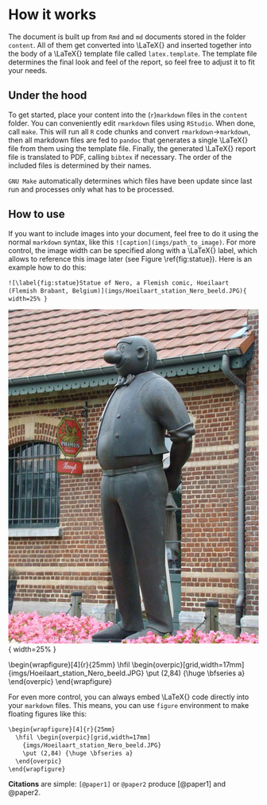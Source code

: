 # How it works

The document is built up from `Rmd` and `md` documents stored in the folder
`content`. All of them get converted into \LaTeX{} and inserted together into
the body of a \LaTeX{} template file called `latex.template`. The template file
determines the final look and feel of the report, so feel free to adjust it to
fit your needs.

## Under the hood

To get started, place your content into the (`r`)`markdown` files in the
`content` folder. You can conveniently edit `rmarkdown` files using `RStudio`.
When done, call `make`. This will run all `R` code chunks and convert
`rmarkdown`→`markdown`, then all markdown files are fed to `pandoc` that generates a single \LaTeX{} file from them using the template file. Finally, the generated \LaTeX{} report file is translated to PDF, calling `bibtex` if necessary. The order of the included files is determined by their names.

`GNU Make` automatically determines which files have been update since last run
and processes only what has to be processed.

## How to use

If you want to include images into your document, feel free to do it using the
normal `markdown` syntax, like this `![caption](imgs/path_to_image)`. For more
control, the image width can be specified along with a \LaTeX{} label, which
allows to reference this image later (see Figure \ref{fig:statue}). Here is an
example how to do this:

```
![\label{fig:statue}Statue of Nero, a Flemish comic, Hoeilaart (Flemish Brabant, Belgium)](imgs/Hoeilaart_station_Nero_beeld.JPG){ width=25% }
```

![\label{fig:statue}Statue of Nero, a Flemish comic, Hoeilaart (Flemish Brabant, Belgium)](imgs/Hoeilaart_station_Nero_beeld.JPG){ width=25% }


\begin{wrapfigure}[4]{r}{25mm}
  \hfil \begin{overpic}[grid,width=17mm]
    {imgs/Hoeilaart_station_Nero_beeld.JPG}
    \put (2,84) {\huge \bfseries a}
  \end{overpic}
\end{wrapfigure}

For even more control, you can always embed \LaTeX{} code directly into your
`markdown` files. This means, you can use `figure` environment to make floating
figures like this:

```
\begin{wrapfigure}[4]{r}{25mm}
  \hfil \begin{overpic}[grid,width=17mm]
    {imgs/Hoeilaart_station_Nero_beeld.JPG}
    \put (2,84) {\huge \bfseries a}
  \end{overpic}
\end{wrapfigure}
```

**Citations** are simple: `[@paper1]` or `@paper2` produce [@paper1] and @paper2.

